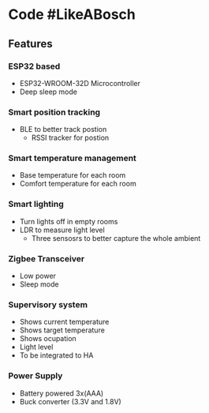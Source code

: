 # Code #LikeABosch
## Features

### ESP32 based

* ESP32-WROOM-32D Microcontroller 
* Deep sleep mode

### Smart position tracking

* BLE to better track postion
    * RSSI tracker for postion

### Smart temperature management

* Base temperature for each room
* Comfort temperature for each room

### Smart lighting

* Turn lights off in empty rooms
* LDR to measure light level
    * Three sensosrs to better capture the whole ambient

### Zigbee Transceiver

* Low power
* Sleep mode

### Supervisory system

* Shows current temperature
* Shows target temperature
* Shows ocupation
* Light level
* To be integrated to HA

### Power Supply

* Battery powered 3x(AAA)
* Buck converter (3.3V and 1.8V)